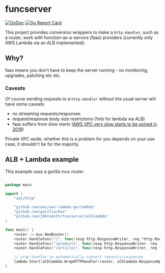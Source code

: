 # funcserver

[![GoDoc](https://godoc.org/github.com/j0hnsmith/funcserver?status.svg)](https://godoc.org/github.com/j0hnsmith/funcserver)
[![Go Report Card](https://goreportcard.com/badge/j0hnsmith/funcserver)](https://goreportcard.com/report/j0hnsmith/funcserver)

This project provides conversion wrappers to make a `http.Handler`, such as a router, work with function-as-a-service (faas) providers (currently only AWS Lambda via an ALB implemented).

## Why?
faas means you don't have to keep the server running - no monitoring, upgrades, patching etc etc.  

### Caveats
Of course sending requests to a `http.Handler` without the usual server will have some caveats

* no streaming requests/responses
* request/response body size restrictions (1mb for lambda via ALB)
* faas suffers from slow starts ([AWS VPC very slow starts to be solved in 2019](https://twitter.com/jeremy_daly/status/1068272580556087296))

Private VPC aside, whether this is a problem for you depends on your use case, it shouldn't be for the majority.

## ALB + Lambda example
This example uses a gorilla mux router.

```go

package main

import (
    "net/http"

    "github.com/aws/aws-lambda-go/lambda"
    "github.com/gorilla/mux"
    "github.com/j0hnsmith/funcserver/alblambda"
)

func main() {
    router := mux.NewRouter()
    router.HandleFunc("/", func(resp http.ResponseWriter, req *http.Request) { resp.Write([]byte("<h1>Home</h1>")) })
    router.HandleFunc("/products", func(resp http.ResponseWriter, req *http.Request) { resp.Write([]byte("<h1>Products</h1>")) })
    router.HandleFunc("/articles", func(resp http.ResponseWriter, req *http.Request) { resp.Write([]byte("<h1>Articles</h1>")) })

    // wrap handler to automatically convert requests/responses
    lambda.Start(alblambda.WrapHTTPHandler(router, alblambda.ResponseOptions{}))
}
```	

